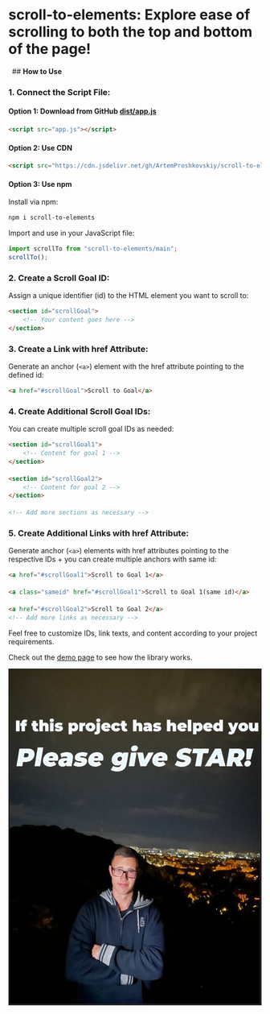 # scroll-to-elements: Explore ease of scrolling to both the top and bottom of the page!
`
`## **How to Use**

### 1. Connect the Script File:

#### Option 1: **Download from GitHub** [dist/app.js](https://github.com/ArtemProshkovskiy/scroll-to-elements)
```html
<script src="app.js"></script>
```

#### Option 2: **Use CDN**
```html
<script src="https://cdn.jsdelivr.net/gh/ArtemProshkovskiy/scroll-to-elements/dist/app.js"></script>
```

#### Option 3: **Use npm**
Install via npm:
```bash
npm i scroll-to-elements
```
Import and use in your JavaScript file:
```javascript
import scrollTo from "scroll-to-elements/main";
scrollTo();
```


### 2. Create a Scroll Goal ID:

Assign a unique identifier (id) to the HTML element you want to scroll to:
```html
<section id="scrollGoal">
    <!-- Your content goes here -->
</section>
```

### 3. Create a Link with href Attribute:

Generate an anchor (`<a>`) element with the href attribute pointing to the defined id:
```html
<a href="#scrollGoal">Scroll to Goal</a>
```

### 4. Create Additional Scroll Goal IDs:

You can create multiple scroll goal IDs as needed:
```html
<section id="scrollGoal1">
    <!-- Content for goal 1 -->
</section>

<section id="scrollGoal2">
    <!-- Content for goal 2 -->
</section>

<!-- Add more sections as necessary -->
```

### 5. Create Additional Links with href Attribute:

Generate anchor (`<a>`) elements with href attributes pointing to the respective IDs + you can create multiple anchors with same id:
```html
<a href="#scrollGoal1">Scroll to Goal 1</a>

<a class="sameid" href="#scrollGoal1">Scroll to Goal 1(same id)</a>

<a href="#scrollGoal2">Scroll to Goal 2</a>
<!-- Add more links as necessary -->
```

Feel free to customize IDs, link texts, and content according to your project requirements.

Check out the [demo page](https://artemproshkovskiy.github.io/scroll-to-elements/) to see how the library works.

![Demo Image](img.png)


